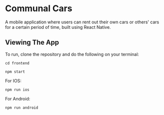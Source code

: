 # Communal Cars

A mobile application where users can rent out their own cars or others' cars for a certain period of time, built using React Native.

## Viewing The App
To run, clone the repository and do the following on your terminal:

`cd frontend`

`npm start`


For IOS:

`npm run ios`


For Android: 

`npm run android`